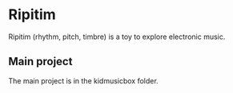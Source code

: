 # Ripitim

Ripitim (rhythm, pitch, timbre) is a toy to explore electronic music.

## Main project

The main project is in the kidmusicbox folder.
